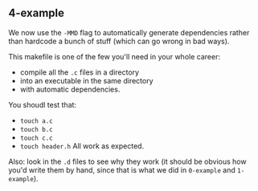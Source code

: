 ## 4-example

We now use the `-MMD` flag to automatically generate dependencies rather
than hardcode a bunch of stuff (which can go wrong in bad ways).

This makefile is one of the few you'll need in your whole career:
  - compile all the `.c` files in a directory
  - into an executable in the same directory
  - with automatic dependencies.

You shoudl test that:
  - `touch a.c`
  - `touch b.c`
  - `touch c.c`
  - `touch header.h`
All work as expected.

Also: look in the `.d` files to see why they work (it should be obvious
how you'd write them by hand, since that is what we did in `0-example`
and `1-example`).
